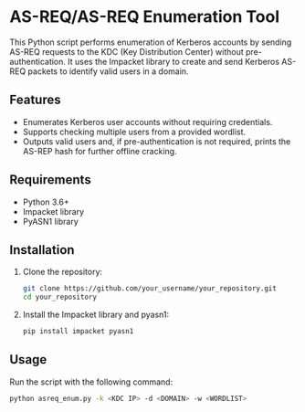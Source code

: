 # AS-REQ/AS-REQ Enumeration Tool

This Python script performs enumeration of Kerberos accounts by sending AS-REQ requests to the KDC (Key Distribution Center) without pre-authentication. It uses the Impacket library to create and send Kerberos AS-REQ packets to identify valid users in a domain.

## Features
- Enumerates Kerberos user accounts without requiring credentials.
- Supports checking multiple users from a provided wordlist.
- Outputs valid users and, if pre-authentication is not required, prints the AS-REP hash for further offline cracking.

## Requirements
- Python 3.6+
- Impacket library
- PyASN1 library

## Installation

1. Clone the repository:

    ```bash
    git clone https://github.com/your_username/your_repository.git
    cd your_repository
    ```

2. Install the Impacket library and pyasn1:

    ```bash
    pip install impacket pyasn1
    ```

## Usage

Run the script with the following command:

```bash
python asreq_enum.py -k <KDC IP> -d <DOMAIN> -w <WORDLIST>
```
